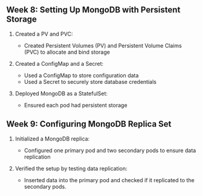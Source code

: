 ## Week 8: Setting Up MongoDB with Persistent Storage

1. Created a PV and PVC:
   - Created Persistent Volumes (PV) and Persistent Volume Claims (PVC) to allocate and bind storage

2. Created a ConfigMap and a Secret:
   - Used a ConfigMap to store configuration data
   - Used a Secret to securely store database credentials

3. Deployed MongoDB as a StatefulSet:
   - Ensured each pod had persistent storage

## Week 9: Configuring MongoDB Replica Set

1. Initialized a MongoDB replica:
   - Configured one primary pod and two secondary pods to ensure data replication

2. Verified the setup by testing data replication:
   - Inserted data into the primary pod and checked if it replicated to the secondary pods.
